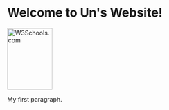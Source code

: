 
<html>
<body>

<h1>Welcome to Un's Website!</h1>

<img src="http://gsm2.cloudfront.ddops.net/sites/main/files/imagecache/masthead/main-images/logo_bikecircle_large_1_1.jpg" alt="W3Schools.com" width="104" height="142">

<p>My first paragraph.</p>

</body>
</html>

